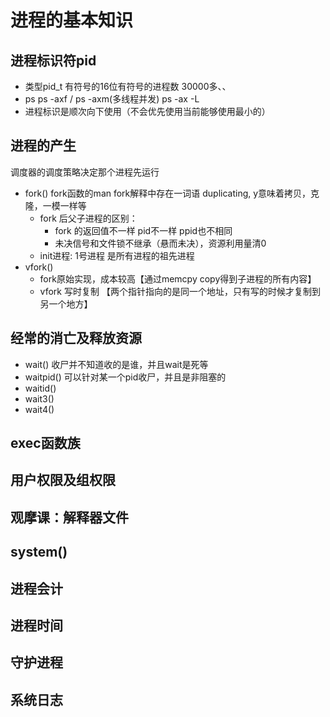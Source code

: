# 进程的基本知识

## 进程标识符pid
- 类型pid_t 有符号的16位有符号的进程数 30000多、、
- ps  ps -axf /  ps -axm(多线程并发)  ps -ax -L
- 进程标识是顺次向下使用（不会优先使用当前能够使用最小的）


## 进程的产生
调度器的调度策略决定那个进程先运行
- fork() fork函数的man fork解释中存在一词语 duplicating, y意味着拷贝，克隆，一模一样等
  - fork 后父子进程的区别：
    - fork 的返回值不一样 pid不一样 ppid也不相同
    - 未决信号和文件锁不继承（悬而未决），资源利用量清0
  - init进程: 1号进程 是所有进程的祖先进程
- vfork()
  - fork原始实现，成本较高【通过memcpy copy得到子进程的所有内容】
  - vfork 写时复制 【两个指针指向的是同一个地址，只有写的时候才复制到另一个地方】

## 经常的消亡及释放资源
- wait()  收尸并不知道收的是谁，并且wait是死等
- waitpid()  可以针对某一个pid收尸，并且是非阻塞的
- waitid()
- wait3()
- wait4()


## exec函数族
  

## 用户权限及组权限

## 观摩课：解释器文件

## system()

## 进程会计

## 进程时间

## 守护进程

## 系统日志